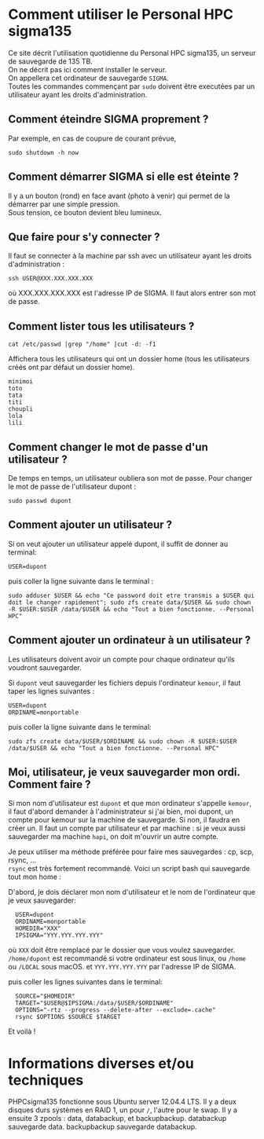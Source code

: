 Comment utiliser le Personal HPC sigma135 
=========================================

Ce site décrit l'utilisation quotidienne du Personal HPC sigma135, un serveur de sauvegarde de 135 TB.  
On ne décrit pas ici comment installer le serveur.  
On appellera cet ordinateur de sauvegarde `SIGMA`.  
Toutes les commandes commençant par `sudo` doivent être executées par un utilisateur ayant les droits d'administration.

Comment éteindre SIGMA proprement ?
-----------------------------------

Par exemple, en cas de coupure de courant prévue,
```
sudo shutdown -h now
```

Comment démarrer SIGMA si elle est éteinte ?
--------------------------------------------

Il y a un bouton (rond) en face avant (photo à venir) qui permet de la démarrer par une simple pression.  
Sous tension, ce bouton devient bleu lumineux.

Que faire pour s'y connecter ?
--------------------------------------------

Il faut se connecter à la machine par ssh avec un utilisateur ayant les droits d'administration :  
```
ssh USER@XXX.XXX.XXX.XXX
```
où XXX.XXX.XXX.XXX est l'adresse IP de SIGMA. Il faut alors entrer son mot de passe.

Comment lister tous les utilisateurs ?
---------------------------------------
```
cat /etc/passwd |grep "/home" |cut -d: -f1
```

Affichera tous les utilisateurs qui ont un dossier home (tous les utilisateurs créés ont par défaut un dossier home). 
```
minimoi
toto
tata
titi
choupli
lola
lili
```


Comment changer le mot de passe d'un utilisateur ?
--------------------------------------------------
De temps en temps, un utilisateur oubliera son mot de passe.
Pour changer le mot de passe de l'utilisateur dupont :
```
sudo passwd dupont
```


Comment ajouter un utilisateur ?
--------------------------------
Si on veut ajouter un utilisateur appelé dupont, il suffit de donner au terminal:
```
USER=dupont
```
puis coller la ligne suivante dans le terminal :
```
sudo adduser $USER && echo "Ce password doit etre transmis a $USER qui doit le changer rapidement"; sudo zfs create data/$USER && sudo chown -R $USER:$USER /data/$USER && echo "Tout a bien fonctionne. --Personal HPC"

```

Comment ajouter un ordinateur à un utilisateur ?
------------------------------------------------

Les utilisateurs doivent avoir un compte pour chaque ordinateur qu'ils voudront sauvegarder.

Si `dupont` veut sauvegarder les fichiers depuis l'ordinateur `kemour`, il faut taper les lignes suivantes :
```
USER=dupont
ORDINAME=monportable
```

puis coller la ligne suivante dans le terminal:
```
sudo zfs create data/$USER/$ORDINAME && sudo chown -R $USER:$USER /data/$USER && echo "Tout a bien fonctionne. --Personal HPC"
```


Moi, utilisateur, je veux sauvegarder mon ordi. Comment faire ?
---------------------------------------------------------------

Si mon nom d'utilisateur est `dupont` et que mon ordinateur s'appelle `kemour`, il faut d'abord demander à l'administrateur si j'ai bien, moi dupont, un compte pour kemour sur la machine de sauvegarde. Si non, il faudra en créer un. Il faut un compte par utilisateur et par machine : si je veux aussi sauvegarder ma machine `hapi`, on doit m'ouvrir un autre compte.

Je peux utiliser ma méthode préférée pour faire mes sauvegardes : cp, scp, rsync, ...  
`rsync` est très fortement recommandé. Voici un script bash qui sauvegarde tout mon home :

D'abord, je dois déclarer mon nom d'utilisateur et le nom de l'ordinateur que je veux sauvegarder:
```
  USER=dupont
  ORDINAME=monportable
  HOMEDIR="XXX"
  IPSIGMA="YYY.YYY.YYY.YYY"
```
où `XXX` doit être remplacé par le dossier que vous voulez sauvegarder. `/home/dupont` est recommandé si votre ordinateur est sous linux, ou `/home` ou `/LOCAL` sous macOS.
et `YYY.YYY.YYY.YYY` par l'adresse IP de SIGMA.

puis coller les lignes suivantes dans le terminal:
```
  SOURCE="$HOMEDIR"
  TARGET="$USER@$IPSIGMA:/data/$USER/$ORDINAME"
  OPTIONS="-rtz --progress --delete-after --exclude=.cache"
  rsync $OPTIONS $SOURCE $TARGET
```


Et voilà !




Informations diverses et/ou techniques
=========================================

PHPCsigma135 fonctionne sous Ubuntu server 12.04.4 LTS.
Il y a deux disques durs systèmes en RAID 1, un pour `/`, l'autre pour le swap.
Il y a ensuite 3 zpools : data, databackup, et backupbackup. databackup sauvegarde data. backupbackup sauvegarde databackup.
